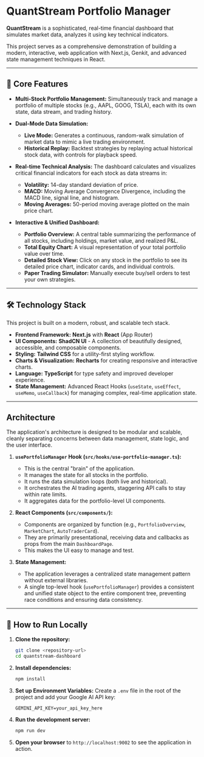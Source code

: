 # QuantStream  Portfolio Manager

**QuantStream** is a sophisticated, real-time financial dashboard that simulates market data, analyzes it using key technical indicators.

This project serves as a comprehensive demonstration of building a modern, interactive,  web application with Next.js, Genkit, and advanced state management techniques in React.



---

## 🚀 Core Features

- **Multi-Stock Portfolio Management:** Simultaneously track and manage a portfolio of multiple stocks (e.g., AAPL, GOOG, TSLA), each with its own state, data stream, and trading history.

- **Dual-Mode Data Simulation:**
  - **Live Mode:** Generates a continuous, random-walk simulation of market data to mimic a live trading environment.
  - **Historical Replay:** Backtest strategies by replaying actual historical stock data, with controls for playback speed.

- **Real-time Technical Analysis:** The dashboard calculates and visualizes critical financial indicators for each stock as data streams in:
  - **Volatility:** 14-day standard deviation of price.
  - **MACD:** Moving Average Convergence Divergence, including the MACD line, signal line, and histogram.
  - **Moving Averages:** 50-period moving average plotted on the main price chart.

- **Interactive & Unified Dashboard:**
  - **Portfolio Overview:** A central table summarizing the performance of all stocks, including holdings, market value, and realized P&L.
  - **Total Equity Chart:** A visual representation of your total portfolio value over time.
  - **Detailed Stock View:** Click on any stock in the portfolio to see its detailed price chart, indicator cards, and individual controls.
  - **Paper Trading Simulator:** Manually execute buy/sell orders to test your own strategies.

---

## 🛠️ Technology Stack

This project is built on a modern, robust, and scalable tech stack.

- **Frontend Framework:** **Next.js** with **React** (App Router)
- **UI Components:** **ShadCN UI** - A collection of beautifully designed, accessible, and composable components.
- **Styling:** **Tailwind CSS** for a utility-first styling workflow.
- **Charts & Visualization:** **Recharts** for creating responsive and interactive charts.
- **Language:** **TypeScript** for type safety and improved developer experience.
- **State Management:** Advanced React Hooks (`useState`, `useEffect`, `useMemo`, `useCallback`) for managing complex, real-time application state.

---

##  Architecture

The application's architecture is designed to be modular and scalable, cleanly separating concerns between data management, state logic, and the user interface.

1.  **`usePortfolioManager` Hook (`src/hooks/use-portfolio-manager.ts`):**
    - This is the central "brain" of the application.
    - It manages the state for all stocks in the portfolio.
    - It runs the data simulation loops (both live and historical).
    - It orchestrates the AI trading agents, staggering API calls to stay within rate limits.
    - It aggregates data for the portfolio-level UI components.

2.  **React Components (`src/components/`):**
    - Components are organized by function (e.g., `PortfolioOverview`, `MarketChart`, `AutoTraderCard`).
    - They are primarily presentational, receiving data and callbacks as props from the main `DashboardPage`.
    - This makes the UI easy to manage and test.

3.  **State Management:**
    - The application leverages a centralized state management pattern without external libraries.
    - A single top-level hook (`usePortfolioManager`) provides a consistent and unified state object to the entire component tree, preventing race conditions and ensuring data consistency.

---

## 🚀 How to Run Locally

1.  **Clone the repository:**
    ```bash
    git clone <repository-url>
    cd quantstream-dashboard
    ```

2.  **Install dependencies:**
    ```bash
    npm install
    ```

3.  **Set up Environment Variables:**
    Create a `.env` file in the root of the project and add your Google AI API key:
    ```
    GEMINI_API_KEY=your_api_key_here
    ```

4.  **Run the development server:**
    ```bash
    npm run dev
    ```

5.  **Open your browser** to `http://localhost:9002` to see the application in action.

